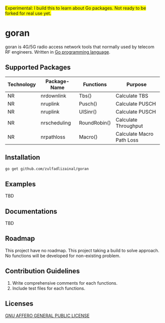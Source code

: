 <span style="background-color: yellow">Experimental: I build this to learn about Go packages. Not ready to be forked for real use yet.</span>

# goran

goran is 4G/5G radio access network tools that normally used by telecom RF engineers. Written in [Go programming language](http://golang.org).

## Supported Packages

| Technology | Package-Name | Functions    | Purpose                   |
|------------|--------------|--------------|---------------------------|
| NR         | nrdownlink   | Tbs()        | Calculate TBS             |
| NR         | nruplink     | Pusch()      | Calculate PUSCH           |
| NR         | nruplink     | UlSinr()     | Calculate PUSCH           |
| NR         | nrscheduling | RoundRobin() | Calculate Throughput      |
| NR         | nrpathloss   | Macro()      | Calculate Macro Path Loss |

## Installation

```bash
go get github.com/zulfadlizainal/goran
```

## Examples

TBD

## Documentations

TBD

## Roadmap

This project have no roadmap. This project taking a build to solve approach. No functions will be developed for non-existing problem.

## Contribution Guidelines

1. Write comprehensive comments for each functions.
2. Include test files for each functions.

## Licenses

[GNU AFFERO GENERAL PUBLIC LICENSE](https://github.com/zulfadlizainal/goran/blob/main/LICENSE)